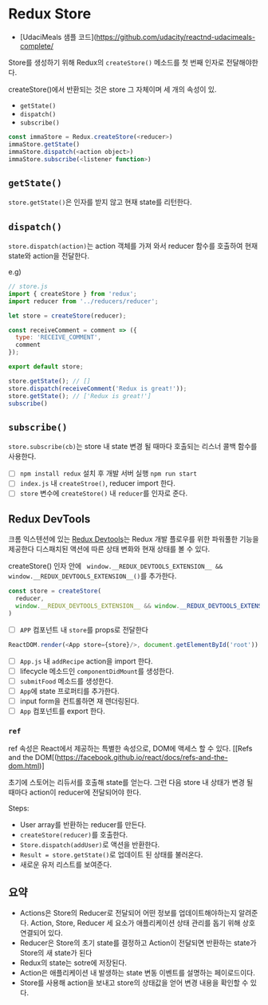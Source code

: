# Redux Store

* [UdaciMeals 샘플 코드](https://github.com/udacity/reactnd-udacimeals-complete/

Store를 생성하기 위해 Redux의 `createStore()` 메소드를 첫 번째 인자로 전달해야한다. 

createStore()에서 반환되는 것은 store 그 자체이며 세 개의 속성이 있.

* `getState()`
* `dispatch()`
* `subscribe()`

```javascript
const immaStore = Redux.createStore(<reducer>)
immaStore.getState()
immaStore.dispatch(<action object>)
immaStore.subscribe(<listener function>)
```

## `getState()`
`store.getState()`은 인자를 받지 않고 현재 state를 리턴한다.

## `dispatch()`
`store.dispatch(action)`는 action 객체를 가져 와서 reducer 함수를 호출하여 현재 state와 action을 전달한다.

e.g)

```javascript
// store.js
import { createStore } from 'redux';
import reducer from '../reducers/reducer';

let store = createStore(reducer);

const receiveComment = comment => ({
  type: 'RECEIVE_COMMENT',
  comment
});

export default store;
```

```javascript
store.getState(); // []
store.dispatch(receiveComment('Redux is great!'));
store.getState(); // ['Redux is great!']
subscribe()
```

## `subscribe()`
`store.subscribe(cb)`는 store 내 state 변경 될 때마다 호출되는 리스너 콜백 함수를 사용한다.

- [ ] `npm install redux` 설치 후 개발 서버 실행 `npm run start`
- [ ] `index.js` 내 `createStroe()`, reducer import 한다.
- [ ] `store` 변수에 `createStore()` 내 `reducer`를 인자로 준다.

## Redux DevTools
크롬 익스텐션에 있는 [Redux Devtools](https://chrome.google.com/webstore/detail/redux-devtools/lmhkpmbekcpmknklioeibfkpmmfibljd?hl=en)는 Redux 개발 플로우를 위한 파워풀한 기능을 제공한다 디스패치된 액션에 따른 상태 변화와 현재 상태를 볼 수 있다.

createStore() 인자 안에 ` window.__REDUX_DEVTOOLS_EXTENSION__ && window.__REDUX_DEVTOOLS_EXTENSION__()`를 추가한다.

```javascript
const store = createStore(
  reducer,
  window.__REDUX_DEVTOOLS_EXTENSION__ && window.__REDUX_DEVTOOLS_EXTENSION__()
)
```

- [ ] `APP` 컴포넌트 내 `store`를 props로 전달한다
```javascript
ReactDOM.render(<App store={store}/>, document.getElementById('root'))
```
- [ ] `App.js` 내 `addRecipe` action을 import 한다.
- [ ] lifecycle 메소드인 `componentDidMount`를 생성한다.
- [ ] `submitFood` 메소드를 생성한다.
- [ ] `App`에 state 프로퍼티를 추가한다.
- [ ] input form을 컨트롤하면 재 렌더링된다.
- [ ] `App` 컴포넌트를 export 한다.

### `ref`
ref 속성은 React에서 제공하는 특별한 속성으로, DOM에 액세스 할 수 있다. [[Refs and the DOM[(https://facebook.github.io/react/docs/refs-and-the-dom.html)]

초기에 스토어는 리듀서를 호출해 state를 얻는다. 그런 다음 store 내 상태가 변경 될 때마다 action이 reducer에 전달되어야 한다.

Steps:

* User array를 반환하는 reducer를 만든다.
* `createStore(reducer)`를 호출한다.
* `Store.dispatch(addUser)`로 액션을 반환한다.
* `Result = store.getState()`로 업데이트 된 상태를 불러온다.
* 새로운 유저 리스트를 보여준다.

## 요약
* Actions은 Store의 Reducer로 전달되어 어떤 정보를 업데이트해야하는지 알려준다. Action, Store, Reducer 세 요소가 애플리케이션 상태 관리를 돕기 위해 상호 연결되어 있다.
* Reducer은 Store의 초기 state를 결정하고 Action이 전달되면 반환하는 state가 Store의 새 state가 된다
* Redux의 state는 sotre에 저장된다.
* Action은 애플리케이션 내 발생하는 state 변동 이벤트를 설명하는 페이로드이다.
* Store를 사용해 action을 보내고 store의 상태값을 얻어 변경 내용을 확인할 수 있다.
